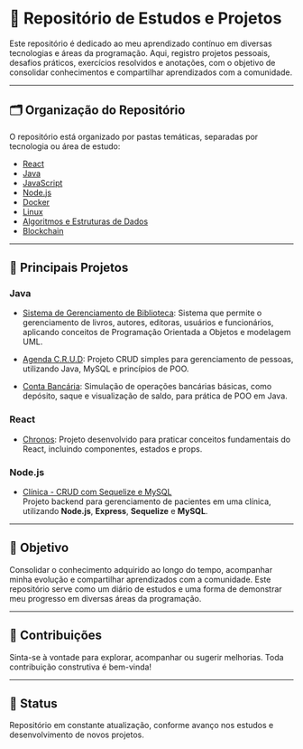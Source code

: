 # 📘 Repositório de Estudos e Projetos

Este repositório é dedicado ao meu aprendizado contínuo em diversas tecnologias e áreas da programação. Aqui, registro projetos pessoais, desafios práticos, exercícios resolvidos e anotações, com o objetivo de consolidar conhecimentos e compartilhar aprendizados com a comunidade.

---

## 🗂️ Organização do Repositório

O repositório está organizado por pastas temáticas, separadas por tecnologia ou área de estudo:

- [React](https://github.com/Dhisting1/Estudos/tree/main/React)
- [Java](https://github.com/Dhisting1/Estudos/tree/main/Java)
- [JavaScript](https://github.com/Dhisting1/Estudos/tree/main/Javascript)
- [Node.js](https://github.com/Dhisting1/Estudos/tree/main/Nodejs)
- [Docker](https://github.com/Dhisting1/Estudos/tree/main/Docker)
- [Linux](https://github.com/Dhisting1/Estudos/tree/main/Linux)
- [Algoritmos e Estruturas de Dados](https://github.com/Dhisting1/Estudos/tree/main/Algoritmos-e-estruturas)
- [Blockchain](https://github.com/Dhisting1/Estudos/tree/main/Blockchain)

---

## 🚀 Principais Projetos

### Java

- [Sistema de Gerenciamento de Biblioteca](https://github.com/Dhisting1/Estudos/tree/main/Java/Sistema-de-Gerenciamento-de-Biblioteca): Sistema que permite o gerenciamento de livros, autores, editoras, usuários e funcionários, aplicando conceitos de Programação Orientada a Objetos e modelagem UML.

- [Agenda C.R.U.D](https://github.com/Dhisting1/Estudos/tree/main/Java/Agenda-Crud-Java): Projeto CRUD simples para gerenciamento de pessoas, utilizando Java, MySQL e princípios de POO.

- [Conta Bancária](https://github.com/Dhisting1/Estudos/tree/main/Java/conta-bancaria): Simulação de operações bancárias básicas, como depósito, saque e visualização de saldo, para prática de POO em Java.

### React

- [Chronos](https://github.com/Dhisting1/Estudos/tree/main/React/Chronos): Projeto desenvolvido para praticar conceitos fundamentais do React, incluindo componentes, estados e props.

### Node.js

- [Clínica - CRUD com Sequelize e MySQL](https://github.com/Dhisting1/Estudos/tree/main/React/clinica)  
  Projeto backend para gerenciamento de pacientes em uma clínica, utilizando **Node.js**, **Express**, **Sequelize** e **MySQL**.
---

## 🎯 Objetivo

Consolidar o conhecimento adquirido ao longo do tempo, acompanhar minha evolução e compartilhar aprendizados com a comunidade. Este repositório serve como um diário de estudos e uma forma de demonstrar meu progresso em diversas áreas da programação.

---

## 🤝 Contribuições

Sinta-se à vontade para explorar, acompanhar ou sugerir melhorias. Toda contribuição construtiva é bem-vinda!

---

## 📌 Status

Repositório em constante atualização, conforme avanço nos estudos e desenvolvimento de novos projetos.
